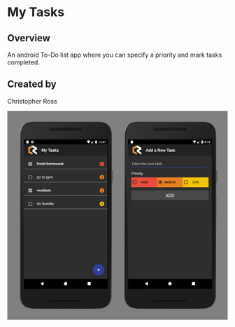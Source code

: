 # My Tasks

## Overview
An android To-Do list app where you can specify a priority and mark tasks completed.

## Created by
Christopher Ross

<div align="center">
  <img src="https://github.com/crossphd/ImageRepo/blob/master/projects/mytasks_combined.jpg?raw=true" />
</div>
